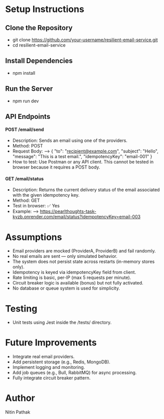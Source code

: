 #  Setup Instructions

## Clone the Repository

*  git clone https://github.com/your-username/resilient-email-service.git
*  cd resilient-email-service

## Install Dependencies

* npm install

## Run the Server

* npm run dev

## API Endpoints

#### POST /email/send
* Description: Sends an email using one of the providers.
* Method: POST
* Request Body: -->   {
        "to": "recipient@example.com",
        "subject": "Hello",
        "message": "This is a test email.",
        "idempotencyKey": "email-001"
   }
* How to test: Use Postman or any API client. This cannot be tested in browser because it requires a POST body.
 
#### GET /email/status
* Description: Returns the current delivery status of the email associated with the given idempotency key.
* Method: GET
* Test in browser: ✅ Yes
* Example:  --> https://pearlthoughts-task-kyzb.onrender.com/email/status?idempotencyKey=email-003


# Assumptions

* Email providers are mocked (ProviderA, ProviderB) and fail randomly.
* No real emails are sent — only simulated behavior.
* The system does not persist state across restarts (in-memory stores only).
* Idempotency is keyed via idempotencyKey field from client.
* Rate limiting is basic, per-IP (max 5 requests per minute).
* Circuit breaker logic is available (bonus) but not fully activated.
* No database or queue system is used for simplicity.

# Testing

* Unit tests using Jest inside the /tests/ directory.

# Future Improvements

* Integrate real email providers.
* Add persistent storage (e.g., Redis, MongoDB).
* Implement logging and monitoring.
* Add job queues (e.g., Bull, RabbitMQ) for async processing.
* Fully integrate circuit breaker pattern.

# Author
Nitin Pathak


